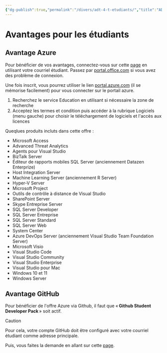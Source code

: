 ```yaml
---
{"dg-publish":true,"permalink":"/divers/adt-4-t-etudiants/","title":"ADT4T étudiants"}
---
```



# Avantages pour les étudiants

## Avantage Azure

Pour bénéficier de vos avantages, connectez-vous sur cette [page](https://signup.azure.com/studentverification?offerType=3) en utilisant votre courriel étudiant. Passez par [portal.office.com](https://portal.office.com) si vous avez des problème de connexion.

Une fois inscrit, vous pourrez utiliser le lien [portal.azure.com](https://portal.azure.com) (il se mémorise facilement) pour vous connecter sur le portail azure.

1. Recherchez le service Education en utilisant si nécessaire la zone de recherche
2. Acceptez les termes et condition puis accéder à la rubrique Logiciels (menu gauche) pour choisir le téléchargement de logiciels et l'accès aux licences

Queqlues produits incluts dans cette offre : 
- Microsoft Access
- Advanced Threat Analytics
- Agents pour Visual Studio
- BizTalk Server
- Éditeur de rapports mobiles SQL Server (anciennement Datazen Enterprize)
- Host Integration Server
- Machine Learning Server (anciennement R Server)
- Hyper-V Server
- Microsoft Project
- Outils de contrôle à distance de Visual Studio
- SharePoint Server
- Skype Entreprise Server
- SQL Server Developer
- SQL Server Entreprise
- SQL Server Standard
- SQL Server Web
- System Center
- Azure DevOps Server (anciennement Visual Studio Team Foundation Server)
- Microsoft Visio
- Visual Studio Code
- Visual Studio Community
- Visual Studio Enterprise
- Visual Studio pour Mac
- Windows 10 et 11
- Windows Server


## Avantage GitHub

Pour bénéficier de l'offre Azure via Github, il faut que « **Github Student Developer Pack** » soit actif.

> [!caution]
> Pour cela, votre compte GitHub doit être configuré avec votre courriel étudiant comme adresse principale.

Puis, vous faites la demande en allant sur cette [page​​​​​​​](https://education.github.com/discount_requests/student_application).






